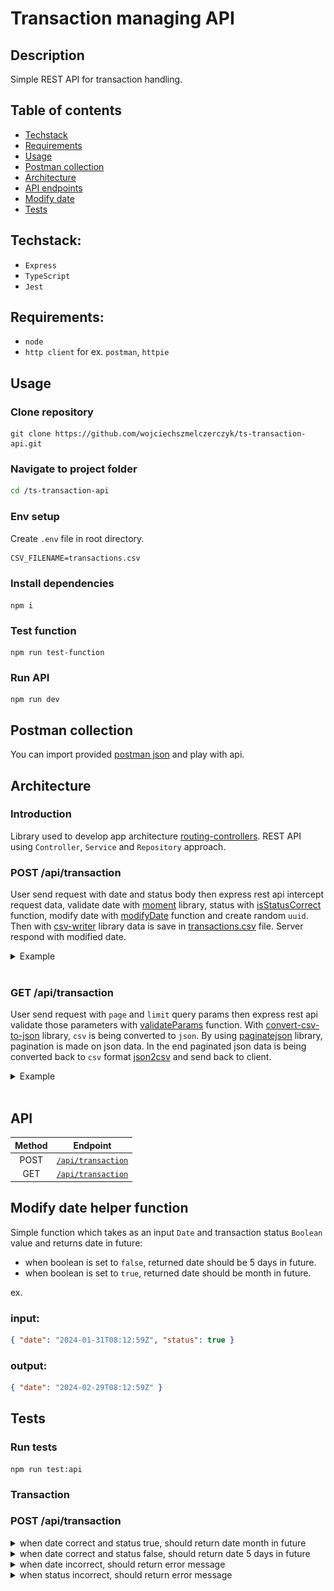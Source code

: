 # Transaction managing API

## Description

Simple REST API for transaction handling.

## Table of contents

- [Techstack](#techstack)
- [Requirements](#requirements)
- [Usage](#usage)
- [Postman collection](#postman-collection)
- [Architecture](#architecture)
- [API endpoints](#api)
- [Modify date](#modify-date-helper-function)
- [Tests](#tests)

## Techstack:

- `Express`
- `TypeScript`
- `Jest`

## Requirements:

- `node`
- `http client` for ex. `postman`, `httpie`

## Usage

### Clone repository

```
git clone https://github.com/wojciechszmelczerczyk/ts-transaction-api.git
```

### Navigate to project folder

```sh
cd /ts-transaction-api
```

### Env setup

Create `.env` file in root directory.

```dockerfile
CSV_FILENAME=transactions.csv
```

### Install dependencies

```
npm i
```

### Test function

```
npm run test-function
```

### Run API

```
npm run dev
```

## Postman collection

You can import provided [postman json](./ts-transaction-api.postman_collection.json) and play with api.

## Architecture

### Introduction

Library used to develop app architecture [routing-controllers](https://github.com/typestack/routing-controllers). REST API using `Controller`, `Service` and `Repository` approach.

### POST /api/transaction

User send request with date and status body then express rest api intercept request data, validate date with [moment](https://github.com/moment/moment) library, status with [isStatusCorrect](./utils/isStatusCorrect.ts) function, modify date with [modifyDate](/util/modifyDate.ts) function and create random `uuid`. Then with [csv-writer](https://github.com/ryu1kn/csv-writer) library data is save in [transactions.csv](./transactions.csv) file. Server respond with modified date.

<details>

<summary>Example</summary>
<img src="./.github/img/arch-post.png">

</details>
<br/>

### GET /api/transaction

User send request with `page` and `limit` query params then express rest api validate those parameters with [validateParams](./utils/validateParams.ts) function. With [convert-csv-to-json](https://github.com/iuccio/CSVtoJSON) library, `csv` is being converted to `json`. By using [paginatejson](https://github.com/YeisonTapia/paginateJson) library, pagination is made on json data. In the end paginated json data is being converted back to `csv` format [json2csv](http://zemirco.github.io/json2csv) and send back to client.

<details>
<summary>Example</summary>

<img src="./.github/img/arch-get.png">
</details>

<br/>

## API

| Method |               Endpoint               |
| :----: | :----------------------------------: |
|  POST  | [`/api/transaction`](./docs/post.md) |
|  GET   | [`/api/transaction`](./docs/get.md)  |

## Modify date helper function

Simple function which takes as an input `Date` and transaction status `Boolean` value and returns date in future:

- when boolean is set to `false`, returned date should be 5 days in
  future.
- when boolean is set to `true`, returned date should be month in future.

ex.

### input:

```json
{ "date": "2024-01-31T08:12:59Z", "status": true }
```

### output:

```json
{ "date": "2024-02-29T08:12:59Z" }
```

## Tests

### Run tests

```
npm run test:api
```

### Transaction

### POST /api/transaction

<details>
<summary>when date correct and status true, should return date month in future</summary>

```javascript
test("when date correct and status true, should return date month in future", async () => {
  const res = await request(app)
    .post("/api/transaction")
    .send({ date: "2012-02-02", status: "true" });

  expect(new Date(res.body.modifiedDate)).toStrictEqual(new Date("2012-03-02"));
});
```

</details>

<details>
<summary>when date correct and status false, should return date 5 days in future</summary>

```javascript
test("when date correct and status false, should return date 5 days in future", async () => {
  const res = await request(app)
    .post("/api/transaction")
    .send({ date: "2012-02-02", status: "false" });

  expect(new Date(res.body.modifiedDate)).toStrictEqual(new Date("2012-02-07"));
});
```

</details>

<details>
<summary>
when date incorrect, should return error message
</summary>

```javascript
test("when date incorrect, should return error message", async () => {
  const res = await request(app)
    .post("/api/transaction")
    .send({ date: 2, status: "true" });

  expect(res.body).toStrictEqual({
    err: "Bad date format. String has to be date format",
  });
});
```

</details>
<details>
<summary>when status incorrect, should return error message</summary>

```javascript
test("when status incorrect, should return error message", async () => {
  const res = await request(app)
    .post("/api/transaction")
    .send({ date: "2012-02-02", status: "x" });

  expect(res.body).toStrictEqual({
    err: "Bad status type. Status has to be either 'true' or 'false'",
  });
});
```

</details>
